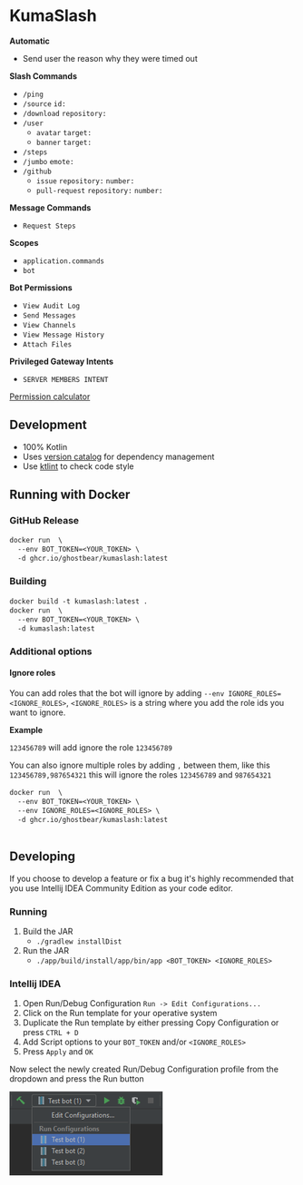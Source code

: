 # KumaSlash

**Automatic**
- Send user the reason why they were timed out

**Slash Commands**
- `/ping`
- `/source` `id:`
- `/download` `repository:`
- `/user`
  - `avatar` `target:`
  - `banner` `target:`
- `/steps`
- `/jumbo` `emote:`
- `/github`
  - `issue` `repository:` `number:`
  - `pull-request` `repository:` `number:`

**Message Commands**
- `Request Steps`

**Scopes**
- `application.commands`
- `bot`

**Bot Permissions**
- `View Audit Log`
- `Send Messages`
- `View Channels`
- `View Message History`
- `Attach Files`

**Privileged Gateway Intents**
- `SERVER MEMBERS INTENT`

[Permission calculator](https://discordapi.com/permissions.html#101376)

## Development
- 100% Kotlin
- Uses [version catalog](https://docs.gradle.org/current/userguide/platforms.html) for dependency management
- Use [ktlint](https://github.com/pinterest/ktlint) to check code style

## Running with Docker

### GitHub Release
```shell
docker run  \
  --env BOT_TOKEN=<YOUR_TOKEN> \
  -d ghcr.io/ghostbear/kumaslash:latest
```

### Building
```shell
docker build -t kumaslash:latest .
docker run  \
  --env BOT_TOKEN=<YOUR_TOKEN> \
  -d kumaslash:latest
```

### Additional options

#### Ignore roles

You can add roles that the bot will ignore by adding `--env IGNORE_ROLES=<IGNORE_ROLES>`, `<IGNORE_ROLES>` is a string where you add the role ids you want to ignore.

**Example**

`123456789` will add ignore the role `123456789`

You can also ignore multiple roles by adding `,` between them, like this `123456789,987654321` this will ignore the roles `123456789` and `987654321`

```shell
docker run  \
  --env BOT_TOKEN=<YOUR_TOKEN> \
  --env IGNORE_ROLES=<IGNORE_ROLES> \
  -d ghcr.io/ghostbear/kumaslash:latest
  
```

## Developing

If you choose to develop a feature or fix a bug it's highly recommended that you use Intellij IDEA Community Edition as your code editor. 

### Running
1. Build the JAR 
   - `./gradlew installDist`
2. Run the JAR
   - `./app/build/install/app/bin/app <BOT_TOKEN> <IGNORE_ROLES>`

### Intellij IDEA
1. Open Run/Debug Configuration `Run -> Edit Configurations...`
2. Click on the Run template for your operative system
3. Duplicate the Run template by either pressing Copy Configuration or press `CTRL + D`
4. Add Script options to your `BOT_TOKEN` and/or `<IGNORE_ROLES>`
6. Press `Apply` and `OK`

Now select the newly created Run/Debug Configuration profile from the dropdown and press the Run button

![img.png](.github/assets/run_profiles.png)